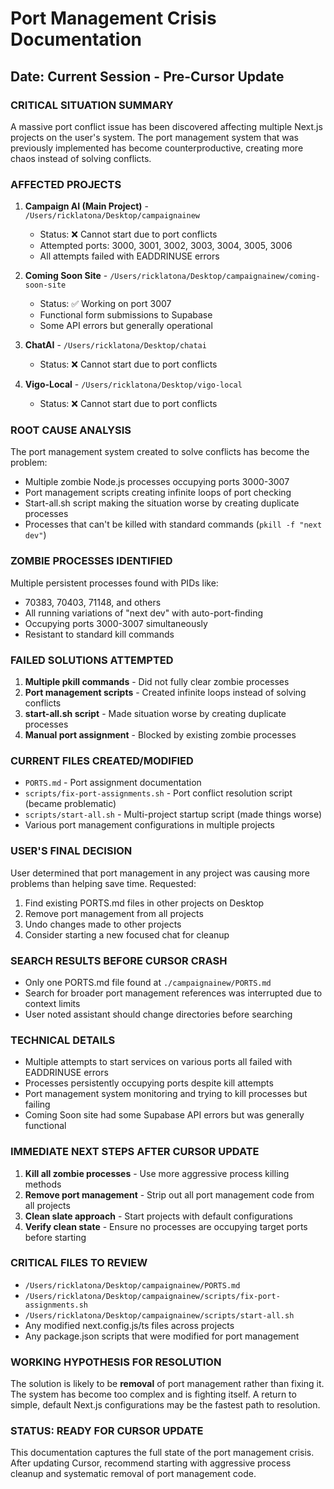 # Port Management Crisis Documentation
## Date: Current Session - Pre-Cursor Update

### CRITICAL SITUATION SUMMARY
A massive port conflict issue has been discovered affecting multiple Next.js projects on the user's system. The port management system that was previously implemented has become counterproductive, creating more chaos instead of solving conflicts.

### AFFECTED PROJECTS
1. **Campaign AI (Main Project)** - `/Users/ricklatona/Desktop/campaignainew`
   - Status: ❌ Cannot start due to port conflicts
   - Attempted ports: 3000, 3001, 3002, 3003, 3004, 3005, 3006
   - All attempts failed with EADDRINUSE errors

2. **Coming Soon Site** - `/Users/ricklatona/Desktop/campaignainew/coming-soon-site`
   - Status: ✅ Working on port 3007
   - Functional form submissions to Supabase
   - Some API errors but generally operational

3. **ChatAI** - `/Users/ricklatona/Desktop/chatai`
   - Status: ❌ Cannot start due to port conflicts

4. **Vigo-Local** - `/Users/ricklatona/Desktop/vigo-local`
   - Status: ❌ Cannot start due to port conflicts

### ROOT CAUSE ANALYSIS
The port management system created to solve conflicts has become the problem:
- Multiple zombie Node.js processes occupying ports 3000-3007
- Port management scripts creating infinite loops of port checking
- Start-all.sh script making the situation worse by creating duplicate processes
- Processes that can't be killed with standard commands (`pkill -f "next dev"`)

### ZOMBIE PROCESSES IDENTIFIED
Multiple persistent processes found with PIDs like:
- 70383, 70403, 71148, and others
- All running variations of "next dev" with auto-port-finding
- Occupying ports 3000-3007 simultaneously
- Resistant to standard kill commands

### FAILED SOLUTIONS ATTEMPTED
1. **Multiple pkill commands** - Did not fully clear zombie processes
2. **Port management scripts** - Created infinite loops instead of solving conflicts
3. **start-all.sh script** - Made situation worse by creating duplicate processes
4. **Manual port assignment** - Blocked by existing zombie processes

### CURRENT FILES CREATED/MODIFIED
- `PORTS.md` - Port assignment documentation
- `scripts/fix-port-assignments.sh` - Port conflict resolution script (became problematic)
- `scripts/start-all.sh` - Multi-project startup script (made things worse)
- Various port management configurations in multiple projects

### USER'S FINAL DECISION
User determined that port management in any project was causing more problems than helping save time. Requested:
1. Find existing PORTS.md files in other projects on Desktop
2. Remove port management from all projects
3. Undo changes made to other projects
4. Consider starting a new focused chat for cleanup

### SEARCH RESULTS BEFORE CURSOR CRASH
- Only one PORTS.md file found at `./campaignainew/PORTS.md`
- Search for broader port management references was interrupted due to context limits
- User noted assistant should change directories before searching

### TECHNICAL DETAILS
- Multiple attempts to start services on various ports all failed with EADDRINUSE errors
- Processes persistently occupying ports despite kill attempts
- Port management system monitoring and trying to kill processes but failing
- Coming Soon site had some Supabase API errors but was generally functional

### IMMEDIATE NEXT STEPS AFTER CURSOR UPDATE
1. **Kill all zombie processes** - Use more aggressive process killing methods
2. **Remove port management** - Strip out all port management code from all projects
3. **Clean slate approach** - Start projects with default configurations
4. **Verify clean state** - Ensure no processes are occupying target ports before starting

### CRITICAL FILES TO REVIEW
- `/Users/ricklatona/Desktop/campaignainew/PORTS.md`
- `/Users/ricklatona/Desktop/campaignainew/scripts/fix-port-assignments.sh`
- `/Users/ricklatona/Desktop/campaignainew/scripts/start-all.sh`
- Any modified next.config.js/ts files across projects
- Any package.json scripts that were modified for port management

### WORKING HYPOTHESIS FOR RESOLUTION
The solution is likely to be **removal** of port management rather than fixing it. The system has become too complex and is fighting itself. A return to simple, default Next.js configurations may be the fastest path to resolution.

### STATUS: READY FOR CURSOR UPDATE
This documentation captures the full state of the port management crisis. After updating Cursor, recommend starting with aggressive process cleanup and systematic removal of port management code. 
